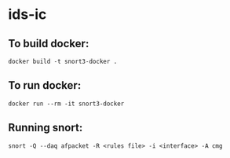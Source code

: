 # ids-ic

## To build docker:
```
docker build -t snort3-docker .
```
## To run docker:
```
docker run --rm -it snort3-docker  
```
## Running snort:
```
snort -Q --daq afpacket -R <rules file> -i <interface> -A cmg


